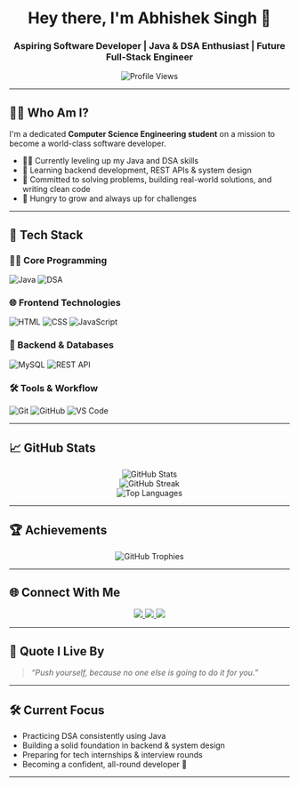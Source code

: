<h1 align="center">Hey there, I'm Abhishek Singh 👋</h1>
<h3 align="center">Aspiring Software Developer | Java & DSA Enthusiast | Future Full-Stack Engineer</h3>

<p align="center">
  <img src="https://komarev.com/ghpvc/?username=abhi17181&label=Profile%20Views&color=blueviolet&style=flat-square" alt="Profile Views" />
</p>

---

## 👨‍💻 Who Am I?

I'm a dedicated **Computer Science Engineering student** on a mission to become a world-class software developer.

- 👨‍🎓 Currently leveling up my Java and DSA skills  
- 🌱 Learning backend development, REST APIs & system design  
- 🧠 Committed to solving problems, building real-world solutions, and writing clean code  
- 🚀 Hungry to grow and always up for challenges

---

## 🚀 Tech Stack

### 👨‍💻 Core Programming
![Java](https://img.shields.io/badge/Java-%23007396?style=for-the-badge&logo=java&logoColor=white)
![DSA](https://img.shields.io/badge/Data%20Structures-%23FFA500?style=for-the-badge)

### 🌐 Frontend Technologies
![HTML](https://img.shields.io/badge/HTML5-%23E34F26?style=for-the-badge&logo=html5&logoColor=white)
![CSS](https://img.shields.io/badge/CSS3-%231572B6?style=for-the-badge&logo=css3&logoColor=white)
![JavaScript](https://img.shields.io/badge/JavaScript-%23F7DF1E?style=for-the-badge&logo=javascript&logoColor=black)

### 🔧 Backend & Databases
![MySQL](https://img.shields.io/badge/MySQL-%2300f?style=for-the-badge&logo=mysql&logoColor=white)
![REST API](https://img.shields.io/badge/REST%20API-%23000000?style=for-the-badge)

### 🛠️ Tools & Workflow
![Git](https://img.shields.io/badge/Git-%23F05032?style=for-the-badge&logo=git&logoColor=white)
![GitHub](https://img.shields.io/badge/GitHub-%23121011?style=for-the-badge&logo=github&logoColor=white)
![VS Code](https://img.shields.io/badge/VS%20Code-%23007ACC?style=for-the-badge&logo=visual-studio-code&logoColor=white)

---

## 📈 GitHub Stats

<p align="center">
  <img src="https://github-readme-stats.vercel.app/api?username=abhi17181&show_icons=true&theme=dark&hide_border=true" alt="GitHub Stats" />
  <br />
  <img src="https://github-readme-streak-stats.herokuapp.com?user=abhi17181&theme=dark&hide_border=true" alt="GitHub Streak" />
  <br />
  <img src="https://github-readme-stats.vercel.app/api/top-langs/?username=abhi17181&layout=compact&theme=dark&hide_border=true" alt="Top Languages" />
</p>

---

## 🏆 Achievements

<p align="center">
  <img src="https://github-profile-trophy.vercel.app/?username=abhi17181&theme=darkhub&no-frame=true&row=1&column=7" alt="GitHub Trophies" />
</p>

---

## 🌐 Connect With Me

<p align="center">
  <a href="https://www.linkedin.com/in/abhishek-singh-9844a030a">
    <img src="https://img.shields.io/badge/LinkedIn-Abhishek%20Singh-blue?style=for-the-badge&logo=linkedin" />
  </a>
  <a href="mailto:as7651173@gmail.com">
    <img src="https://img.shields.io/badge/Gmail-as7651173@gmail.com-D14836?style=for-the-badge&logo=gmail&logoColor=white" />
  </a>
  <a href="https://www.instagram.com/itz_.abhi._18?igsh=ZHMyMXhqZmN1ODdx">
    <img src="https://img.shields.io/badge/Instagram-itz_.abhi._18-E4405F?style=for-the-badge&logo=instagram&logoColor=white" />
  </a>
</p>

---

## 💬 Quote I Live By

> _“Push yourself, because no one else is going to do it for you.”_

---

## 🛠️ Current Focus

- Practicing DSA consistently using Java  
- Building a solid foundation in backend & system design  
- Preparing for tech internships & interview rounds  
- Becoming a confident, all-round developer 💪

---



